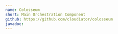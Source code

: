 ```yaml
---
name: Colosseum
short: Main Orchestration Component
github: https://github.com/cloudiator/colosseum
javadoc: 
---
```

